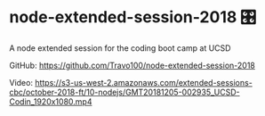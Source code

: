 # node-extended-session-2018 🎛️
A node extended session for the coding boot camp at UCSD

GitHub: https://github.com/Travo100/node-extended-session-2018

Video: https://s3-us-west-2.amazonaws.com/extended-sessions-cbc/october-2018-ft/10-nodejs/GMT20181205-002935_UCSD-Codin_1920x1080.mp4
